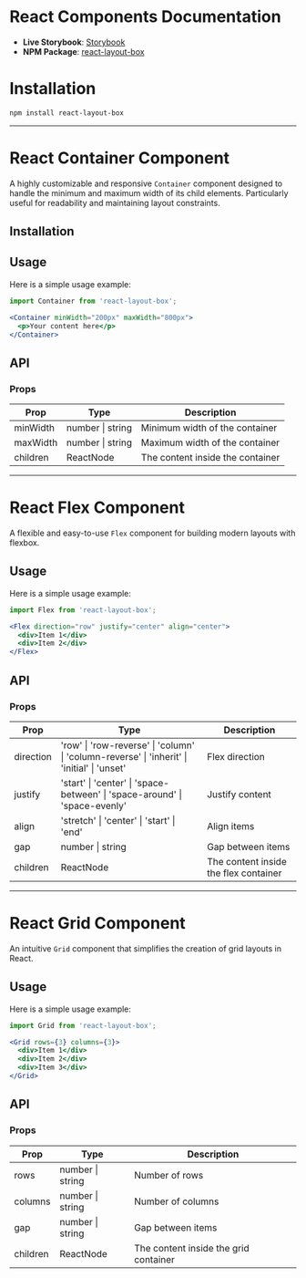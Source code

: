 # React Components Documentation

- **Live Storybook**: [Storybook](https://step1--tiny-madeleine-f22f65.netlify.app/)
- **NPM Package**: [react-layout-box](https://www.npmjs.com/package/react-layout-box)

# Installation

```bash
npm install react-layout-box
```

---



# React Container Component

A highly customizable and responsive `Container` component designed to handle the minimum and maximum width of its child elements. Particularly useful for readability and maintaining layout constraints.

## Installation



## Usage

Here is a simple usage example:

```jsx
import Container from 'react-layout-box';

<Container minWidth="200px" maxWidth="800px">
  <p>Your content here</p>
</Container>
```

## API

### Props

| Prop     | Type            | Description                      |
|----------|-----------------|----------------------------------|
| minWidth | number \| string| Minimum width of the container   |
| maxWidth | number \| string| Maximum width of the container   |
| children | ReactNode       | The content inside the container |

---

# React Flex Component

A flexible and easy-to-use `Flex` component for building modern layouts with flexbox.


## Usage

Here is a simple usage example:

```jsx
import Flex from 'react-layout-box';

<Flex direction="row" justify="center" align="center">
  <div>Item 1</div>
  <div>Item 2</div>
</Flex>
```

## API

### Props

| Prop     | Type                 | Description                          |
|----------|----------------------|--------------------------------------|
| direction| 'row' \| 'row-reverse' \| 'column' \| 'column-reverse' \| 'inherit' \| 'initial' \| 'unset' | Flex direction |
| justify  | 'start' \| 'center' \| 'space-between' \| 'space-around' \| 'space-evenly' | Justify content |
| align    | 'stretch' \| 'center' \| 'start' \| 'end' | Align items    |
| gap      | number \| string     | Gap between items                    |
| children | ReactNode            | The content inside the flex container|

---

# React Grid Component

An intuitive `Grid` component that simplifies the creation of grid layouts in React.

## Usage

Here is a simple usage example:

```jsx
import Grid from 'react-layout-box';

<Grid rows={3} columns={3}>
  <div>Item 1</div>
  <div>Item 2</div>
  <div>Item 3</div>
</Grid>
```

## API

### Props

| Prop     | Type           | Description                          |
|----------|----------------|--------------------------------------|
| rows     | number \| string | Number of rows                       |
| columns  | number \| string | Number of columns                    |
| gap      | number \| string | Gap between items                    |
| children | ReactNode       | The content inside the grid container|
